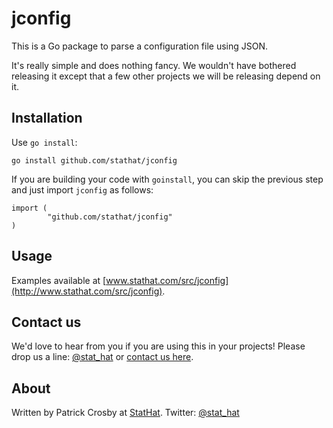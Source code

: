 jconfig
=======

This is a Go package to parse a configuration file using JSON.

It's really simple and does nothing fancy.  We wouldn't have bothered releasing it
except that a few other projects we will be releasing depend on it.

Installation
------------

Use `go install`:

    go install github.com/stathat/jconfig

If you are building your code with `goinstall`, you can skip the previous step and just
import `jconfig` as follows:

    import (
            "github.com/stathat/jconfig"
    )

Usage
-----

Examples available at [www.stathat.com/src/jconfig](http://www.stathat.com/src/jconfig).

Contact us
----------

We'd love to hear from you if you are using this in your projects!  Please drop us a
line: [@stat_hat](http://twitter.com/stat_hat) or [contact us here](http://www.stathat.com/docs/contact).

About
-----

Written by Patrick Crosby at [StatHat](http://www.stathat.com).  Twitter:  [@stat_hat](http://twitter.com/stat_hat)
